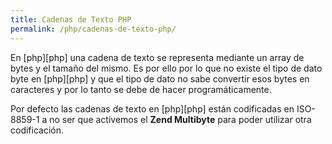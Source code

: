 ```yaml
---
title: Cadenas de Texto PHP
permalink: /php/cadenas-de-texto-php/
---
```


En [php][php] una cadena de texto se representa mediante un array de bytes y el tamaño del mismo.
Es por ello por lo que no existe el tipo de dato byte en [php][php] y que el tipo de dato no sabe convertir esos bytes en caracteres y por lo tanto se debe de hacer programáticamente.

Por defecto las cadenas de texto en [php][php] están codificadas en  ISO-8859-1 a no ser que activemos el **Zend Multibyte** para poder utilizar otra codificación.